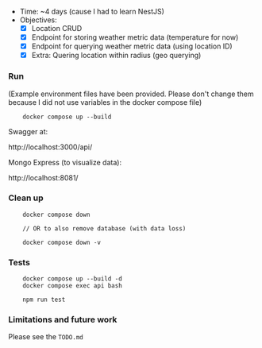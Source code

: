 - Time: ~4 days (cause I had to learn NestJS)
- Objectives:
  - [x] Location CRUD
  - [x] Endpoint for storing weather metric data (temperature for now)
  - [x] Endpoint for querying weather metric data (using location ID)
  - [x] Extra: Quering location within radius (geo querying)

### Run
(Example environment files have been provided.
Please don't change them because I did not use variables in the docker compose file)
```
    docker compose up --build
```

Swagger at:

http://localhost:3000/api/

Mongo Express (to visualize data):

http://localhost:8081/

### Clean up
```
    docker compose down
    
    // OR to also remove database (with data loss)

    docker compose down -v
```

### Tests
```
    docker compose up --build -d
    docker compose exec api bash

    npm run test
```

### Limitations and future work

Please see the `TODO.md`
